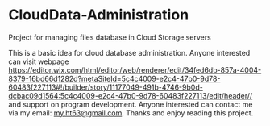 # CloudData-Administration
Project for managing files database in Cloud Storage servers

This is a basic idea for cloud database administration. Anyone interested can visit webpage https://editor.wix.com/html/editor/web/renderer/edit/34fed6db-857a-4004-8379-16bd66d1282d?metaSiteId=5c4c4009-e2c4-47b0-9d78-60483f227113#!/builder/story/11177049-491b-4746-9b0d-dcbac09d1564:5c4c4009-e2c4-47b0-9d78-60483f227113/edit/header// and support on program development.
Anyone interested can contact me via my email: my.ht63@gmail.com. Thanks and enjoy reading this project.
